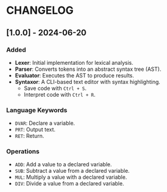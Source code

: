 # CHANGELOG

## [1.0.0] - 2024-06-20

### Added
- **Lexer**: Initial implementation for lexical analysis.
- **Parser**: Converts tokens into an abstract syntax tree (AST).
- **Evaluator**: Executes the AST to produce results.
- **Syntaxor**: A CLI-based text editor with syntax highlighting.
  - Save code with `Ctrl + S`.
  - Interpret code with `Ctrl + R`.

### Language Keywords
- `DVAR`: Declare a variable.
- `PRT`: Output text.
- `RET`: Return.

### Operations
- `ADD`: Add a value to a declared variable.
- `SUB`: Subtract a value from a declared variable.
- `MUL`: Multiply a value with a declared variable.
- `DIV`: Divide a value from a declared variable.
